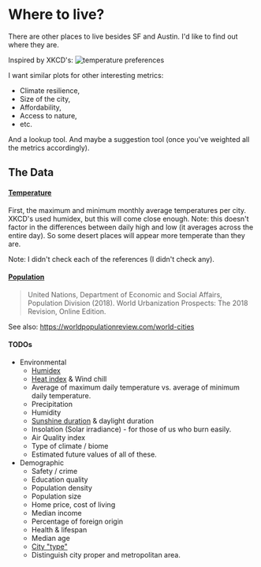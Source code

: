 # Where to live?

There are other places to live besides SF and Austin. I'd like to find out where they are.

Inspired by XKCD's:
![temperature preferences](https://imgs.xkcd.com/comics/temperature_preferences_2x.png)

I want similar plots for other interesting metrics:
- Climate resilience,
- Size of the city,
- Affordability,
- Access to nature,
- etc.

And a lookup tool. And maybe a suggestion tool (once you've weighted all the metrics accordingly).

## The Data

#### [Temperature](https://en.wikipedia.org/wiki/List_of_cities_by_average_temperature)

First, the maximum and minimum monthly average temperatures per city. XKCD's used humidex, but this will come close enough.
Note: this doesn't factor in the differences between daily high and low (it averages across the entire day). So some desert places will appear more temperate than they are.

Note: I didn't check each of the references (I didn't check any).


#### [Population](https://population.un.org/wup/Download/)
> United Nations, Department of Economic and Social Affairs, Population Division (2018). World Urbanization Prospects: The 2018 Revision, Online Edition.

See also: https://worldpopulationreview.com/world-cities



#### TODOs
- Environmental
  - [Humidex](https://en.wikipedia.org/wiki/Humidex)
  - [Heat index](https://en.wikipedia.org/wiki/Heat_index) & Wind chill
  - Average of maximum daily temperature vs. average of minimum daily temperature.
  - Precipitation
  - Humidity
  - [Sunshine duration](https://en.wikipedia.org/wiki/List_of_cities_by_sunshine_duration) & daylight duration
  - Insolation (Solar irradiance) - for those of us who burn easily.
  - Air Quality index
  - Type of climate / biome
  - Estimated future values of all of these.
- Demographic
  - Safety / crime
  - Education quality
  - Population density
  - Population size
  - Home price, cost of living
  - Median income
  - Percentage of foreign origin
  - Health & lifespan
  - Median age
  - [City "type"](https://www.sciencemag.org/news/2014/10/there-are-only-four-types-cities)
  - Distinguish city proper and metropolitan area.
